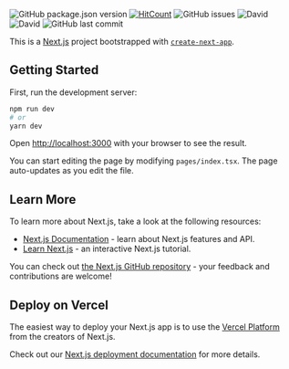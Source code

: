 ![GitHub package.json version](https://img.shields.io/github/package-json/v/hadnet/NextJs-TS-template)
[![HitCount](http://hits.dwyl.io/hadnet/NextJsP1.svg)](http://hits.dwyl.io/hadnet/NextJs-TS-template)
![GitHub issues](https://img.shields.io/github/issues/hadnet/NextJs-TS-template)
![David](https://img.shields.io/david/hadnet/NextJs-TS-template)
![David](https://img.shields.io/david/dev/hadnet/NextJs-TS-template)
![GitHub last commit](https://img.shields.io/github/last-commit/hadnet/NextJs-TS-template)

This is a [Next.js](https://nextjs.org/) project bootstrapped with [`create-next-app`](https://github.com/vercel/next.js/tree/canary/packages/create-next-app).

## Getting Started

First, run the development server:

```bash
npm run dev
# or
yarn dev
```

Open [http://localhost:3000](http://localhost:3000) with your browser to see the result.

You can start editing the page by modifying `pages/index.tsx`. The page auto-updates as you edit the file.

## Learn More

To learn more about Next.js, take a look at the following resources:

- [Next.js Documentation](https://nextjs.org/docs) - learn about Next.js features and API.
- [Learn Next.js](https://nextjs.org/learn) - an interactive Next.js tutorial.

You can check out [the Next.js GitHub repository](https://github.com/vercel/next.js/) - your feedback and contributions are welcome!

## Deploy on Vercel

The easiest way to deploy your Next.js app is to use the [Vercel Platform](https://vercel.com/import?utm_medium=default-template&filter=next.js&utm_source=create-next-app&utm_campaign=create-next-app-readme) from the creators of Next.js.

Check out our [Next.js deployment documentation](https://nextjs.org/docs/deployment) for more details.
